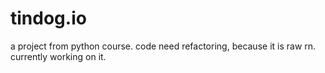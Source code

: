 # tindog.io
a project from python course.
code need refactoring, because it is raw rn.
currently working on it.
